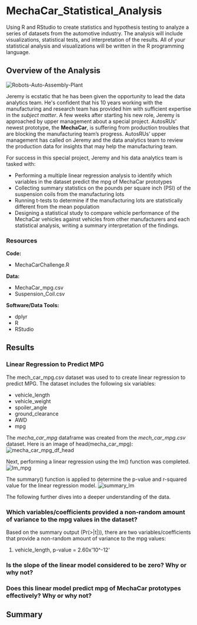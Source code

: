# MechaCar_Statistical_Analysis
Using R and RStudio to create statistics and hypothesis testing to analyze a series of datasets from the automotive industry. The analysis will include visualizations, statistical tests, and interpretation of the results. All of your statistical analysis and visualizations will be written in the R programming language.

## Overview of the Analysis
![Robots-Auto-Assembly-Plant](https://user-images.githubusercontent.com/94148420/161385529-6336209c-c61f-4472-a030-892ee2134340.jpg)


Jeremy is ecstatic that he has been given the opportunity to lead the data analytics team. He's confident that his 10 years working with the manufacturing and research team has provided him with sufficient expertise in the *subject matter*.  A few weeks after starting his new role, Jeremy is approached by upper management about a special project. AutosRUs’ newest prototype, the **MechaCar**, is suffering from production troubles that are blocking the manufacturing team’s progress. AutosRUs’ upper management has called on Jeremy and the data analytics team to review the production data for insights that may help the manufacturing team.

For success in this special project, Jeremy and his data analytics team is tasked with:
* Performing a multiple linear regression analysis to identify which variables in the dataset predict the mpg of MechaCar prototypes
* Collecting summary statistics on the pounds per square inch (PSI) of the suspension coils from the manufacturing lots
* Running t-tests to determine if the manufacturing lots are statistically different from the mean population
* Designing a statistical study to compare vehicle performance of the MechaCar vehicles against vehicles from other manufacturers and each statistical analysis, writing a summary interpretation of the findings.


### Resources
**Code:**
* MechaCarChallenge.R

**Data:**
* MechaCar_mpg.csv
* Suspension_Coil.csv

**Software/Data Tools:**
* dplyr
* R
* RStudio

## Results
### Linear Regression to Predict MPG
The mech_car_mpg.csv dataset was used to to create linear regression to predict MPG.  The dataset includes the following six variables:
* vehicle_length
* vehicle_weight
* spoiler_angle
* ground_clearance
* AWD
* mpg

The *mecha_car_mpg* dataframe was created from the *mech_car_mpg.csv* dataset.  Here is an image of head(mecha_car_mpg):
![mecha_car_mpg_df_head](https://user-images.githubusercontent.com/94148420/161386435-e3c5d52d-5d11-4c2e-87c7-82142e6dbc33.PNG)

Next, performing a linear regression using the lm() function was completed.
![lm_mpg](https://user-images.githubusercontent.com/94148420/161386692-3d0d8b0b-5bcd-4e76-9b93-c0f235b4fb87.PNG)

The summary() function is applied to determine the p-value and r-squared value for the linear regression model.
![summary_lm](https://user-images.githubusercontent.com/94148420/161386800-bf90a92a-f1bc-4e4e-9b7d-364d00847dcf.PNG)

The following further dives into a deeper understanding of the data.

### Which variables/coefficients provided a non-random amount of variance to the mpg values in the dataset?
Based on the summary output (Pr(>|t|)), there are two variables/coefficients that provide a non-random amount of variance to the mpg values:
1. vehicle_length, p-value = 2.60x'10^-12'

### Is the slope of the linear model considered to be zero? Why or why not?


### Does this linear model predict mpg of MechaCar prototypes effectively? Why or why not?




## Summary


